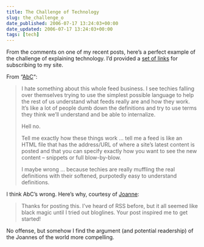 ```yaml
---
title: The Challenge of Technology
slug: the_challenge_o
date_published: 2006-07-17 13:24:03+00:00
date_updated: 2006-07-17 13:24:03+00:00
tags: [tech]
---
```

From the comments on one of my recent posts, here’s a perfect example of the challenge of explaining technology. I’d provided a [set of links](/2006/07/12/subscribe_a_lit) for subscribing to my site.

From “[AbC](/2006/07/12/subscribe_a_lit#comment-39238)“:

> I hate something about this whole feed business. I see techies falling over themselves trying to use the simplest possible language to help the rest of us understand what feeds really are and how they work. It’s like a lot of people dumb down the definitions and try to use terms they think we’ll understand and be able to internalize.
> 
> Hell no.
> 
> Tell me exactly how these things work … tell me a feed is like an HTML file that has the address/URL of where a site’s latest content is posted and that you can specify exactly how you want to see the new content – snippets or full blow-by-blow.
> 
> I maybe wrong … because techies are really muffling the real definitions with their softened, purpotedly easy to understand definitions.

I think AbC’s wrong. Here’s why, courtesy of [Joanne](/2006/07/12/subscribe_a_lit#comment-39592):

> Thanks for posting this. I’ve heard of RSS before, but it all seemed like black magic until I tried out bloglines. Your post inspired me to get started!

No offense, but somehow I find the argument (and potential readership) of the Joannes of the world more compelling.
